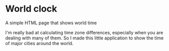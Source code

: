 # World clock

A simple HTML page that shows world time

I'm really bad at calculating time zone differences, especially when you are dealing with many of them.
So I made this little application to show the time of major cities around the world.
